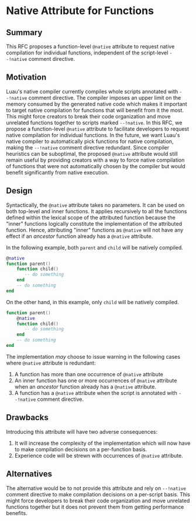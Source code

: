 # Native Attribute for Functions

## Summary

This RFC proposes a function-level `@native` attribute to request native compilation for individual functions, independent of the script-level `--!native` comment directive.

## Motivation

Luau's native compiler currently compiles whole scripts annotated with `--!native` comment directive. The compiler imposes an upper limit on the memory consumed by the generated native code which makes it important to target native compilation for functions that will benefit from it the most. This might force creators to break their code organization and move unrelated functions together to scripts marked `--!native`. In this RFC, we propose a function-level `@native` attribute to facilitate developers to request native compilation for individual functions. In the future, we want Luau's native compiler to automatically pick functions for native compilation, making the `--!native` comment directive redundant. Since compiler heuristics can be suboptimal, the proposed `@native` attribute would still remain useful by providing creators with a way to force native compilation of functions that were not automatically chosen by the compiler but would benefit significantly from native execution.

## Design

Syntactically, the `@native` attribute takes no parameters. It can be used on both top-level and inner functions. It applies recursively to all the functions defined within the lexical scope of the attributed function because the "inner" functions logically constitute the implementation of the attributed function. Hence, attributing "inner" functions as `@native` will not have any effect if an _ancestor_ function already has a `@native` attribute.

In the following example, both `parent` and `child` will be natively compiled.

```lua
@native
function parent()
    function child()
       -- do something
    end
    -- do something
end
```

On the other hand, in this example, only `child` will be natively compiled.

```lua
function parent()
    @native
    function child()
       -- do something
    end
    -- do something
end
```

The implementation _may_ choose to issue warning in the following cases where `@native` attribute is redundant:

1. A function has more than one occurrence of `@native` attribute
2. An inner function has one or more occurrences of `@native` attribute when an _ancestor_ function already has a `@native` attribute.
3. A function has a `@native` attribute when the script is annotated with `--!native` comment directive.

## Drawbacks

Introducing this attribute will have two adverse consequences:

1. It will increase the complexity of the implementation which will now have to make compilation decisions on a per-function basis.
2. Experience code will be strewn with occurrences of `@native` attribute.

## Alternatives

The alternative would be to not provide this attribute and rely on `--!native` comment directive to make compilation decisions on a per-script basis. This might force developers to break their code organization and move unrelated functions together but it does not prevent them from getting performance benefits.
